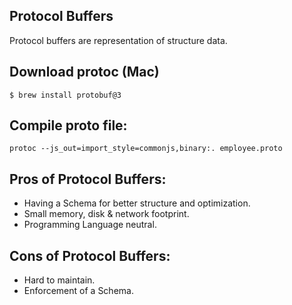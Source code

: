 ## Protocol Buffers

Protocol buffers are representation of structure data.

## Download protoc (Mac)

`$ brew install protobuf@3`

## Compile proto file:

`protoc --js_out=import_style=commonjs,binary:. employee.proto`

## Pros of Protocol Buffers:
- Having a Schema for better structure and optimization.
- Small memory, disk & network footprint.
- Programming Language neutral.

## Cons of Protocol Buffers:
- Hard to maintain.
- Enforcement of a Schema.